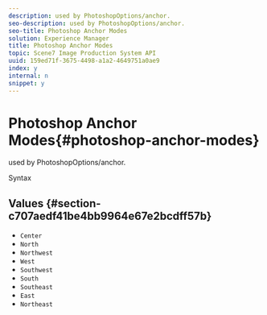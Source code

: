```yaml
---
description: used by PhotoshopOptions/anchor.
seo-description: used by PhotoshopOptions/anchor.
seo-title: Photoshop Anchor Modes
solution: Experience Manager
title: Photoshop Anchor Modes
topic: Scene7 Image Production System API
uuid: 159ed71f-3675-4498-a1a2-4649751a0ae9
index: y
internal: n
snippet: y
---
```


# Photoshop Anchor Modes{#photoshop-anchor-modes}

used by PhotoshopOptions/anchor.

 Syntax 

## Values {#section-c707aedf41be4bb9964e67e2bcdff57b}

* `Center` 
* `North` 
* `Northwest` 
* `West` 
* `Southwest` 
* `South` 
* `Southeast` 
* `East` 
* `Northeast`


